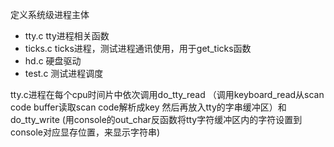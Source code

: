 定义系统级进程主体
* tty.c		tty进程相关函数
* ticks.c	ticks进程，测试进程通讯使用，用于get_ticks函数
* hd.c		硬盘驱动
* test.c	测试进程调度

tty.c进程在每个cpu时间片中依次调用do_tty_read （调用keyboard_read从scan code buffer读取scan code解析成key 然后再放入tty的字串缓冲区）和 do_tty_write (用console的out_char反函数将tty字符缓冲区内的字符设置到console对应显存位置，来显示字符串)
